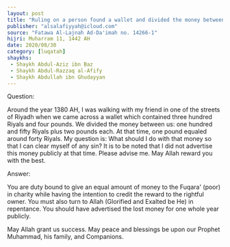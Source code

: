 ```yaml
---
layout: post
title: "Ruling on a person found a wallet and divided the money between him and his friend"
publisher: "alsalafiyyah@icloud.com"
source: "Fatawa Al-Lajnah Ad-Da'imah no. 14266-1"
hijri: Muharram 11, 1442 AH
date: 2020/08/30
category: [luqatah]
shaykhs: 
 - Shaykh Abdul-Aziz ibn Baz
 - Shaykh Abdul-Razzaq al-Afify
 - Shaykh Abdullah ibn Ghudayyan
---
```


Question: 

Around the year 1380 AH, I was walking with my friend in one of the streets of Riyadh when we came across a wallet which contained three hundred Riyals and four pounds. We divided the money between us: one hundred and fifty Riyals plus two pounds each. At that time, one pound equaled around forty Riyals. My question is: What should I do with that money so that I can clear myself of any sin? It is to be noted that I did not advertise this money publicly at that time. Please advise me. May Allah reward you with the best.

Answer:

You are duty bound to give an equal amount of money to the Fuqara' (poor) in charity while having the intention to credit the reward to the rightful owner. You must also turn to Allah (Glorified and Exalted be He) in repentance. You should have advertised the lost money for one whole year publicly.

May Allah grant us success. May peace and blessings be upon our Prophet Muhammad, his family, and Companions.
